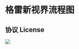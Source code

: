 # 格雷新视界流程图

## 协议 License

![](http://mirrors.creativecommons.org/presskit/buttons/88x31/svg/by-nc.svg)
